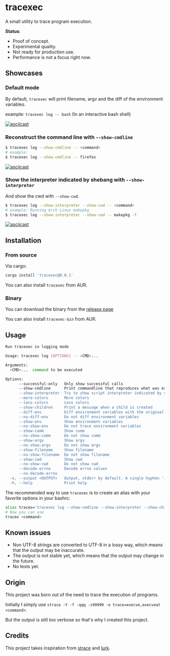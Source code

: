 # tracexec

A small utility to trace program execution.

**Status**:

- Proof of concept.
- Experimental quality.
- Not ready for production use.
- Performance is not a focus right now.

## Showcases

### Default mode

By default, `tracexec` will print filename, argv and the diff of the environment variables.

example: `tracexec log -- bash` (In an interactive bash shell)

[![asciicast](https://asciinema.org/a/yEXXh2DBZLXaiGVCSaoynOJEz.svg)](https://asciinema.org/a/yEXXh2DBZLXaiGVCSaoynOJEz)

### Reconstruct the command line with `--show-cmdline`

```bash
$ tracexec log --show-cmdline -- <command>
# example:
$ tracexec log --show-cmdline -- firefox
```

[![asciicast](https://asciinema.org/a/AWTG4iHaFPMcEGCVtqAl44YFW.svg)](https://asciinema.org/a/AWTG4iHaFPMcEGCVtqAl44YFW)

### Show the interpreter indicated by shebang with `--show-interpreter`

And show the cwd with `--show-cwd`.

```bash
$ tracexec log --show-interpreter --show-cwd -- <command>
# example: Running Arch Linux makepkg
$ tracexec log --show-interpreter --show-cwd -- makepkg -f
```

[![asciicast](https://asciinema.org/a/7jDtrlNRx5XUnDXeDBsMRj09p.svg)](https://asciinema.org/a/7jDtrlNRx5XUnDXeDBsMRj09p)

## Installation

### From source

Via cargo:

```bash
cargo install 'tracexec@0.0.1'
```

You can also install `tracexec` from AUR.

### Binary

You can download the binary from the [release page](https://github.com/kxxt/tracexec/releases)

You can also install `tracexec-bin` from AUR.

## Usage

```bash
Run tracexec in logging mode

Usage: tracexec log [OPTIONS] -- <CMD>...

Arguments:
  <CMD>...  command to be executed

Options:
      --successful-only   Only show successful calls
      --show-cmdline      Print commandline that reproduces what was executed. Note that when filename and argv[0] differs, it probably won't give you the correct commandline for now. Implies --successful-only
      --show-interpreter  Try to show script interpreter indicated by shebang
      --more-colors       More colors
      --less-colors       Less colors
      --show-children     Print a message when a child is created
      --diff-env          Diff environment variables with the original environment
      --no-diff-env       Do not diff environment variables
      --show-env          Show environment variables
      --no-show-env       Do not trace environment variables
      --show-comm         Show comm
      --no-show-comm      Do not show comm
      --show-argv         Show argv
      --no-show-argv      Do not show argv
      --show-filename     Show filename
      --no-show-filename  Do not show filename
      --show-cwd          Show cwd
      --no-show-cwd       Do not show cwd
      --decode-errno      Decode errno values
      --no-decode-errno   
  -o, --output <OUTPUT>   Output, stderr by default. A single hyphen '-' represents stdout.
  -h, --help              Print help
```

The recommended way to use `tracexec` is to create an alias with your favorite options in your bashrc:

```bash
alias tracex='tracexec log --show-cmdline --show-interpreter --show-children --show-filename --'
# Now you can use
tracex <command>
```

## Known issues

- Non UTF-8 strings are converted to UTF-8 in a lossy way, which means that the output may be inaccurate.
- The output is not stable yet, which means that the output may change in the future.
- No tests yet.

## Origin

This project was born out of the need to trace the execution of programs.

Initially I simply use `strace -Y -f -qqq -s99999 -e trace=execve,execveat <command>`.

But the output is still too verbose so that's why I created this project.

## Credits

This project takes inspiration from [strace](https://strace.io/) and [lurk](https://github.com/JakWai01/lurk).
